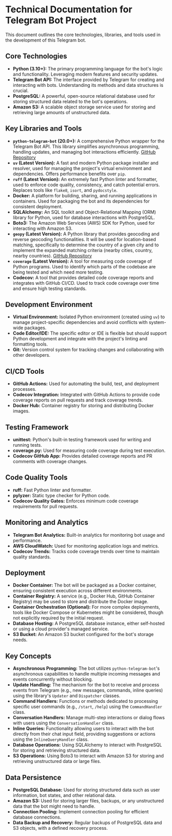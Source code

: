 # Technical Documentation for Telegram Bot Project

This document outlines the core technologies, libraries, and tools used in the development of this Telegram bot.

## Core Technologies

* **Python (3.10+):** The primary programming language for the bot's logic and functionality. Leveraging modern features and security updates.
* **Telegram Bot API:** The interface provided by Telegram for creating and interacting with bots. Understanding its methods and data structures is crucial.
* **PostgreSQL:** A powerful, open-source relational database used for storing structured data related to the bot's operations.
* **Amazon S3:** A scalable object storage service used for storing and retrieving large amounts of unstructured data.

## Key Libraries and Tools

* **`python-telegram-bot` (20.0+):** A comprehensive Python wrapper for the Telegram Bot API. This library simplifies asynchronous programming, handling updates, and managing bot interactions efficiently. [GitHub Repository](https://github.com/python-telegram-bot/python-telegram-bot)
* **`uv` (Latest Version):** A fast and modern Python package installer and resolver, used for managing the project's virtual environment and dependencies. Offers performance benefits over `pip`.
* **`ruff` (Latest Version):** An extremely fast Python linter and formatter, used to enforce code quality, consistency, and catch potential errors. Replaces tools like `flake8`, `isort`, and `pydocstyle`.
* **Docker:** A platform for building, sharing, and running applications in containers. Used for packaging the bot and its dependencies for consistent deployment.
* **SQLAlchemy:** An SQL toolkit and Object-Relational Mapping (ORM) library for Python, used for database interactions with PostgreSQL.
* **Boto3:** The Amazon Web Services (AWS) SDK for Python, used for interacting with Amazon S3.
* **`geopy` (Latest Version):** A Python library that provides geocoding and reverse geocoding functionalities. It will be used for location-based matching, specifically to determine the country of a given city and to implement the expanded matching criteria (nearby cities, country, nearby countries). [GitHub Repository](https://github.com/geopy/geopy)
* **`coverage` (Latest Version):** A tool for measuring code coverage of Python programs. Used to identify which parts of the codebase are being tested and which need more testing.
* **Codecov:** A tool that provides detailed code coverage reports and integrates with GitHub CI/CD. Used to track code coverage over time and ensure high testing standards.

## Development Environment

* **Virtual Environment:** Isolated Python environment (created using `uv`) to manage project-specific dependencies and avoid conflicts with system-wide packages.
* **Code Editor/IDE:** The specific editor or IDE is flexible but should support Python development and integrate with the project's linting and formatting tools.
* **Git:** Version control system for tracking changes and collaborating with other developers.

## CI/CD Tools

* **GitHub Actions:** Used for automating the build, test, and deployment processes.
* **Codecov Integration:** Integrated with GitHub Actions to provide code coverage reports on pull requests and track coverage trends.
* **Docker Hub:** Container registry for storing and distributing Docker images.

## Testing Framework

* **unittest:** Python's built-in testing framework used for writing and running tests.
* **coverage.py:** Used for measuring code coverage during test execution.
* **Codecov GitHub App:** Provides detailed coverage reports and PR comments with coverage changes.

## Code Quality Tools

* **ruff:** Fast Python linter and formatter.
* **pylyzer:** Static type checker for Python code.
* **Codecov Quality Gates:** Enforces minimum code coverage requirements for pull requests.

## Monitoring and Analytics

* **Telegram Bot Analytics:** Built-in analytics for monitoring bot usage and performance.
* **AWS CloudWatch:** Used for monitoring application logs and metrics.
* **Codecov Trends:** Tracks code coverage trends over time to maintain quality standards.

## Deployment

* **Docker Container:** The bot will be packaged as a Docker container, ensuring consistent execution across different environments.
* **Container Registry:** A service (e.g., Docker Hub, GitHub Container Registry) may be used to store and distribute the Docker image.
* **Container Orchestration (Optional):** For more complex deployments, tools like Docker Compose or Kubernetes might be considered, though not explicitly required by the initial request.
* **Database Hosting:** A PostgreSQL database instance, either self-hosted or using a cloud provider's managed service.
* **S3 Bucket:** An Amazon S3 bucket configured for the bot's storage needs.

## Key Concepts

* **Asynchronous Programming:** The bot utilizes `python-telegram-bot`'s asynchronous capabilities to handle multiple incoming messages and events concurrently without blocking.
* **Update Handling:** The mechanism for the bot to receive and process events from Telegram (e.g., new messages, commands, inline queries) using the library's `Updater` and `Dispatcher` classes.
* **Command Handlers:** Functions or methods dedicated to processing specific user commands (e.g., `/start`, `/help`) using the `CommandHandler` class.
* **Conversation Handlers:** Manage multi-step interactions or dialog flows with users using the `ConversationHandler` class.
* **Inline Queries:** Functionality allowing users to interact with the bot directly from their chat input field, providing suggestions or actions using the `InlineQueryHandler` class.
* **Database Operations:** Using SQLAlchemy to interact with PostgreSQL for storing and retrieving structured data.
* **S3 Operations:** Using Boto3 to interact with Amazon S3 for storing and retrieving unstructured data or large files.

## Data Persistence

* **PostgreSQL Database:** Used for storing structured data such as user information, bot states, and other relational data.
* **Amazon S3:** Used for storing larger files, backups, or any unstructured data that the bot might need to handle.
* **Connection Pooling:** Implement connection pooling for efficient database connections.
* **Data Backup and Recovery:** Regular backups of PostgreSQL data and S3 objects, with a defined recovery process.
